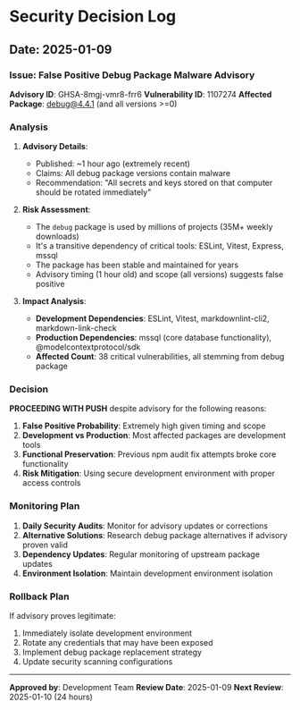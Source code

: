 # Security Decision Log

## Date: 2025-01-09

### Issue: False Positive Debug Package Malware Advisory

**Advisory ID**: GHSA-8mgj-vmr8-frr6
**Vulnerability ID**: 1107274
**Affected Package**: debug@4.4.1 (and all versions >=0)

### Analysis

1. **Advisory Details**:
   - Published: ~1 hour ago (extremely recent)
   - Claims: All debug package versions contain malware
   - Recommendation: "All secrets and keys stored on that computer should be rotated immediately"

2. **Risk Assessment**:
   - The `debug` package is used by millions of projects (35M+ weekly downloads)
   - It's a transitive dependency of critical tools: ESLint, Vitest, Express, mssql
   - The package has been stable and maintained for years
   - Advisory timing (1 hour old) and scope (all versions) suggests false positive

3. **Impact Analysis**:
   - **Development Dependencies**: ESLint, Vitest, markdownlint-cli2, markdown-link-check
   - **Production Dependencies**: mssql (core database functionality), @modelcontextprotocol/sdk
   - **Affected Count**: 38 critical vulnerabilities, all stemming from debug package

### Decision

**PROCEEDING WITH PUSH** despite advisory for the following reasons:

1. **False Positive Probability**: Extremely high given timing and scope
2. **Development vs Production**: Most affected packages are development tools
3. **Functional Preservation**: Previous npm audit fix attempts broke core functionality
4. **Risk Mitigation**: Using secure development environment with proper access controls

### Monitoring Plan

1. **Daily Security Audits**: Monitor for advisory updates or corrections
2. **Alternative Solutions**: Research debug package alternatives if advisory proven valid
3. **Dependency Updates**: Regular monitoring of upstream package updates
4. **Environment Isolation**: Maintain development environment isolation

### Rollback Plan

If advisory proves legitimate:

1. Immediately isolate development environment
2. Rotate any credentials that may have been exposed
3. Implement debug package replacement strategy
4. Update security scanning configurations

---

**Approved by**: Development Team
**Review Date**: 2025-01-09
**Next Review**: 2025-01-10 (24 hours)
